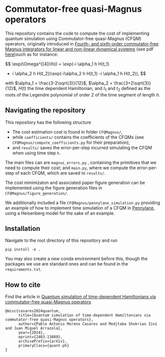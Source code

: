 # Commutator-free quasi-Magnus operators

This repository contains the code to compute the cost of implementing quantum simulation using Commutator-free quasi-Magnus (CFQM) operators, originally introduced in [Fourth- and sixth-order commutator-free Magnus integrators for linear and non-linear dynamical systems](https://www.sciencedirect.com/science/article/abs/pii/S0168927405002163) (see pdf [here](https://personales.upv.es/~serblaza/2006APNUM.pdf))such as for instance:

$$
\exp(\Omega^{[4]}(h)) = \exp(-i \alpha_1 h H(t_1) 
- i \alpha_2 h H(t_2))\exp(-i\alpha_2 h H(t_1) -i \alpha_1 h H(t_2)),
$$

with $\alpha_1 = \frac{3-2\sqrt{3}}{12}$, $\alpha_2 = \frac{3+2\sqrt{3}}{12}$, $H$(t) the time dependent Hamiltonian, and $t_1$ and $t_2$ defined as the roots of the Legendre polynomial of order 2 of the time segment of length $h$.

## Navigating the repository

This repository has the following structure

- The cost estimation cost is found in folder `CFQMagnus/`,
- while `coefficients/` contains the coefficients of the CFQMs (see `CFQMagnus/compute_coefficients.py` for their preparation),
- and `results/` saves the error-per-step incurred simulating the CFQM when using time step `h`.

The main files can are `magnus_errors.py` , containing the primitives that we need to compute their cost; and `main.py`, where we compute the error-per-step of each CFQM, which are saved to `results/`.

The cost minimizaton and associated paper figure generation can be implemented using the figure generation files in `CFQMagnus/figure_generation/`.

We additionally included a file `CFQMagnus/pennylane_simulation.py` providing an example of how to implement time simulation of a CFQM in [Pennylane](https://pennylane.ai/), using a Heisenberg model for the sake of an example.

## Installation

Navigate to the root directory of this repository and run

```shell
pip install -e .
```

You may also create a new conda environment before this, though the packages we use are standard ones and can be found in the `requirements.txt`.

## How to cite

Find the article in [Quantum simulation of time-dependent Hamiltonians via commutator-free quasi-Magnus operators](https://arxiv.org/abs/2403.13889)

```
@misc{casares2024quantum,
      title={Quantum simulation of time-dependent Hamiltonians via commutator-free quasi-Magnus operators},
      author={Pablo Antonio Moreno Casares and Modjtaba Shokrian Zini and Juan Miguel Arrazola},
      year={2024},
      eprint={2403.13889},
      archivePrefix={arXiv},
      primaryClass={quant-ph}
}
```
